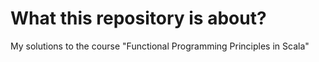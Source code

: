 # What this repository is about?
My solutions to the course "Functional Programming Principles in Scala"
